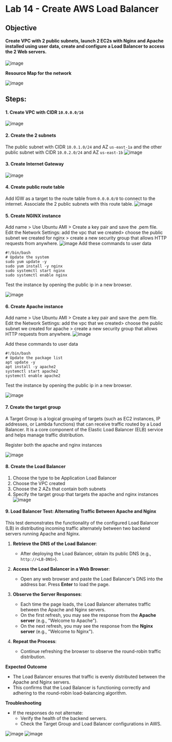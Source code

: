 # Lab 14 - Create AWS Load Balancer

## **Objective**

####   Create VPC with 2 public subnets, launch 2 EC2s with Nginx and Apache installed using user data, create and configure a Load Balancer to access the 2 Web servers.

![image](https://github.com/user-attachments/assets/25d0ee0a-2bde-4302-8a58-00b41169b896)

**Resource Map for the network**

![image](https://github.com/user-attachments/assets/8cea142c-7a53-4e5d-bf09-dbeb2a317b9e)

## **Steps:**

#### 1. Create VPC with CIDR `10.0.0.0/16`
![image](https://github.com/user-attachments/assets/0361efb8-0a41-4805-b237-6e7d4b6081d7)

#### 2. Create the 2 subnets 
The public subnet with CIDR `10.0.1.0/24` and AZ `us-east-1a` and the other public subnet with CIDR `10.0.2.0/24` and AZ `us-east-1b`
![image](https://github.com/user-attachments/assets/83070104-6eb9-4fe9-8b5a-9fce7a61d2b3)

#### 3. Create Internet Gateway
![image](https://github.com/user-attachments/assets/dfb80a33-64cf-489a-8715-e9fdbe96b52f)

#### 4. Create public route table 
Add IGW as a target to the route table from `0.0.0.0/0` to connect to the internet.
Associate the 2 public subnets with this route table.
![image](https://github.com/user-attachments/assets/9f1c353c-8325-48bc-aa8a-7538d87a4ef9)

#### 5. Create NGINX instance
Add name > Use Ubuntu AMI > Create a key pair and save the .pem file.
Edit the Network Settings: add the vpc that we created> choose the public subnet we created for nginx > create a new security group that allows HTTP requests from anywhere.
![image](https://github.com/user-attachments/assets/aa6decd6-5b84-4a91-a72a-508b9f9c01c1)
Add these commands to user data
```
#!/bin/bash
# Update the system
sudo yum update -y
sudo yum install -y nginx
sudo systemctl start nginx
sudo systemctl enable nginx

```
Test the instance by opening the public ip in a new browser.

![image](https://github.com/user-attachments/assets/14bcbfd6-ac80-4004-a2df-30d5b84b8cc3)

#### 6. Create Apache instance
Add name > Use Ubuntu AMI > Create a key pair and save the .pem file.
Edit the Network Settings: add the vpc that we created> choose the public subnet we created for apache > create a new security group that allows HTTP requests from anywhere.
![image](https://github.com/user-attachments/assets/db37da81-cf8e-402e-9aad-703355aac630)

Add these commands to user data
```
#!/bin/bash
# Update the package list
apt update -y
apt install -y apache2
systemctl start apache2
systemctl enable apache2

```
Test the instance by opening the public ip in a new browser.

![image](https://github.com/user-attachments/assets/65623118-01f4-49e9-829a-a09508b543a9)

#### 7. Create the target group 
A Target Group is a logical grouping of targets (such as EC2 instances, IP addresses, or Lambda functions) that can receive traffic routed by a Load Balancer. It is a core component of the Elastic Load Balancer (ELB) service and helps manage traffic distribution.

Register both the apache and nginx instances 

![image](https://github.com/user-attachments/assets/8e6bbb22-226f-44ca-b80d-ebb083f4daff)

#### 8. Create the Load Balancer
1. Choose the type to be Application Load Balancer
2. Choose the VPC created
3. Choose the 2 AZs that contain both subnets
4. Specify the target group that targets the apache and nginx instances
![image](https://github.com/user-attachments/assets/244d2a0f-c14c-40d9-9856-2c97a61f2ca1)

#### 9. Load Balancer Test: Alternating Traffic Between Apache and Nginx
This test demonstrates the functionality of the configured Load Balancer (LB) in distributing incoming traffic alternately between two backend servers running Apache and Nginx.
1. **Retrieve the DNS of the Load Balancer**:
   - After deploying the Load Balancer, obtain its public DNS (e.g., `http://<LB-DNS>`).

2. **Access the Load Balancer in a Web Browser**:
   - Open any web browser and paste the Load Balancer's DNS into the address bar. Press **Enter** to load the page.

3. **Observe the Server Responses**:
   - Each time the page loads, the Load Balancer alternates traffic between the Apache and Nginx servers.
   - On the first refresh, you may see the response from the **Apache server** (e.g., "Welcome to Apache").
   - On the next refresh, you may see the response from the **Nginx server** (e.g., "Welcome to Nginx").

4. **Repeat the Process**:
   - Continue refreshing the browser to observe the round-robin traffic distribution.

**Expected Outcome**

- The Load Balancer ensures that traffic is evenly distributed between the Apache and Nginx servers.
- This confirms that the Load Balancer is functioning correctly and adhering to the round-robin load-balancing algorithm.

**Troubleshooting**

- If the responses do not alternate:
  - Verify the health of the backend servers.
  - Check the Target Group and Load Balancer configurations in AWS.

![image](https://github.com/user-attachments/assets/33f37fbe-9abb-42e2-a411-2541bdd59a99)
![image](https://github.com/user-attachments/assets/d1f13727-d790-470f-be8f-29917f42678a)


